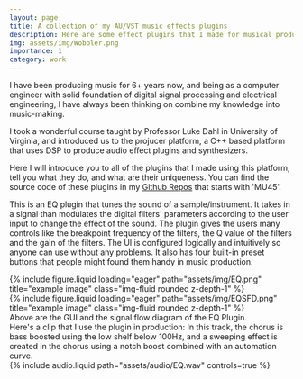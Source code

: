 ```yaml
---
layout: page
title: A collection of my AU/VST music effects plugins
description: Here are some effect plugins that I made for musical production.
img: assets/img/Wobbler.png
importance: 1
category: work
---
```


I have been producing music for 6+ years now, and being as a computer engineer with solid foundation of digital signal processing and electrical engineering, I have always been thinking on combine my knowledge into music-making.

I took a wonderful course taught by Professor Luke Dahl in University of Virginia, and introduced us to the projucer platform, a C++ based platform that uses DSP to produce audio effect plugins and synthesizers.

Here I will introduce you to all of the plugins that I made using this platform, tell you what they do, and what are their uniqueness. You can find the source code of these plugins in my [Github Repos](http://github.com/tristar10) that starts with 'MU45'.

This is an EQ plugin that tunes the sound of a sample/instrument. It takes in a signal than modulates the digital filters' parameters according to the user input to change the effect of the sound. The plugin gives the users many controls like the breakpoint frequency of the filters, the Q value of the filters and the gain of the filters. The UI is configured logically and intuitively so anyone can use without any problems. It also has four built-in preset buttons that people might found them handy in music production.

<div class="col-sm mt-3 mt-md-0">
    {% include figure.liquid loading="eager" path="assets/img/EQ.png" title="example image" class="img-fluid rounded z-depth-1" %}
</div>
<div class="col-sm mt-3 mt-md-0">
    {% include figure.liquid loading="eager" path="assets/img/EQSFD.png" title="example image" class="img-fluid rounded z-depth-1" %}
</div>
<div class="caption">
    Above are the GUI and the signal flow diagram of the EQ Plugin.
</div>
Here's a clip that I use the plugin in production: In this track, the chorus is bass boosted using the low shelf below 100Hz, and a sweeping effect is created in the chorus using a notch boost combined with an automation curve.
<div class="col-sm mt-3 mt-md-0">
        {% include audio.liquid path="assets/audio/EQ.wav" controls=true %}
</div>

